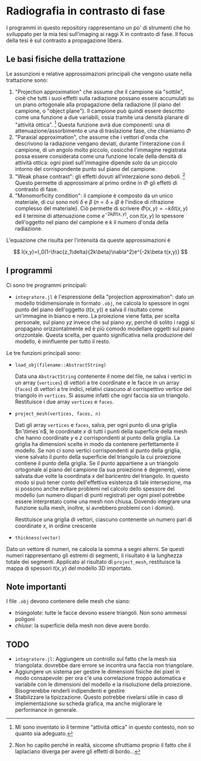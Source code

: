 # Radiografia in contrasto di fase

I programmi in questo repository rappresentano un po' di strumenti che ho sviluppato per la mia tesi sull'imaging ai raggi X in contrasto di fase. Il focus della tesi è sul contrasto a propagazione libera.

## Le basi fisiche della trattazione

Le assunzioni e relative approssimazioni principali che vengono usate nella trattazione sono:

1. "Projection approximation" che assume che il campione sia "sottile", cioè che tutti i suoi effetti sulla radiazione possano essere accumulati su un piano ortogonale alla propagazione della radiazione (il piano del campione, o "object plane"). Il campione può quindi essere descritto come una funzione a due variabili, ossia tramite una densità planare di "attività ottica". [^1] Questa funzione avrà due componenti: una di attenuazione/assorbimento e una di traslazione fase, che chiamiamo $\Phi$
2. "Paraxial approximation", che assume che i vettori d'onda che descrivono la radiazione vengano deviati, durante l'interazione con il campione, di un angolo molto piccolo, cosicché l'immagine registrata possa essere considerata come una funzione locale della densità di attività ottica: ogni pixel sull'immagine dipende solo da un piccolo intorno del corrispondente punto sul piano del campione.
3. "Weak phase contrast": gli effetti dovuti all'interzaione sono deboli. [^dubbio] Questo permette di approssimare al primo ordine in $\Phi$ gli effetti di contrasto di fase.
4. "Monomorficity condition": il campione è composto da un unico materiale, di cui sono noti $\delta$ e $\beta$ ($n=\delta+i\beta$ è l'indice di rifrazione complesso del materiale). Ciò permette di scrivere $\Phi(x,y)=-k\delta t(x,y)$ ed il termine di attenuazione come $e^{-2k\beta t(x,y)}$, con $t(x,y)$ lo spessore dell'oggetto nel piano del campione e $k$ il numero d'onda della radiazione.

L'equazione che risulta per l'intensità da queste approssimazioni è

$$
I(x,y)=I_0(1-\frac{z_1\delta}{2k\beta}\nabla^2)e^{-2k\beta t(x,y)}
$$

[^1]: Mi sono inventato io il termine "attività ottica" in questo contesto, non so quanto sia adeguato.

[^dubbio]: Non ho capito perché in realtà, siccome sfruttiamo proprio il fatto che il laplaciano diverga per avere gli effetti di bordo...


## I programmi

Ci sono tre programmi principali:
* `integratore.jl` è l'espressione della "projection approximation": dato un modello tridimensionale in formato `.obj`, ne calcola lo spessore in ogni punto del piano dell'oggetto ($t(x,y)$) e salva il risultato come un'immagine in bianco e nero. La proiezione viene fatta, per scelta personale, sul piano $yz$ invece che sul piano $xy$, perché di solito i raggi si propagano orizzontalmente ed è più comodo modellare oggetti sul piano orizzontale. Questa scelta, per quanto significativa nella produzione del modello, è ininfluente per tutto il resto.

 Le tre funzioni principali sono:
 * `load_obj(filename::AbstractString)`

   Data una `AbstractString` contenente il nome del file, ne salva i vertici in un array (`vertices`) di vettori a tre coordinate e le facce in un array (`faces`) di vettori a tre indici, relativi ciascuno al corrispettivo vertice del triangolo in `vertices`. Si assume infatti che ogni faccia sia un triangolo. Restituisce i due array `vertices` e `faces`.
 * `project_mesh(vertices, faces, n)`

   Dati gli array `vertices` e `faces`, salva, per ogni punto di una griglia $`n`\times`n`$, le coordinate $x$ di tutti i punti della superficie della mesh che hanno coordinate $y$ e $z$ corrispondenti al punto della griglia. La griglia ha dimensioni scelte in modo da contenere perfettamente il modello. Se non ci sono vertici corrispondenti al punto della griglia, viene salvato il punto della superficie del triangolo la cui proiezione contiene il punto della griglia. Se il punto appartiene a un triangolo ortogonale al piano del campione (la sua proiezione è degenere), viene salvata due volte la coordinata $x$ del baricentro del triangolo. In questo modo si può tener conto dell'effettiva esistenza di tale intersezione, ma si possono anche evitare problemi nel calcolo dello spessore del modello (un numero dispari di punti registrati per ogni pixel potrebbe essere interpretato come una mesh non chiusa. Dovendo integrare una funzione sulla mesh, inoltre, si avrebbero problemi con i domini).

   Restituisce una griglia di vettori, ciascuno contenente un numero pari di coordinate $x$, in ordine crescente
  * `thickness(vector)`

   Dato un vettore di numeri, ne calcola la somma a segni alterni. Se questi numeri rappresentano gli estremi di segmenti, il risultato è la lunghezza totale dei segmenti. Applicato al risultato di `project_mesh`, restituisce la mappa di spessori $t(x,y)$ del modello 3D importato.


## Note importanti

I file `.obj` devono contenere delle mesh che siano:
* _triangolate_: tutte le facce devono essere triangoli. Non sono ammessi poligoni
* _chiuse_: la superficie della mesh non deve avere bordo.


## TODO
* `integratore.jl`: Aggiungere un controllo sul fatto che la mesh sia triangolata: dovrebbe dare errore se incontra una faccia non triangolare.
* Aggiungere un sistema per gestire le dimensioni fisiche dei pixel in modo consapevole: per ora c'è una correlazione troppo automatica e variabile con le dimensioni del modello e la risoluzione della proiezione. Bisognerebbe renderli indipendenti e gestire
* Stabilizzare la tipizzazione. Questo potrebbe rivelarsi utile in caso di implementazione su scheda grafica, ma anche migliorare le performance in generale.
